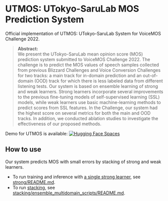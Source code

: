 # UTMOS: UTokyo-SaruLab MOS Prediction System

Official implementation of UTMOS: UTokyo-SaruLab System for VoiceMOS Challenge 2022.

>**Abstract:**<br>
We present the UTokyo-SaruLab mean opinion score (MOS) prediction system submitted to VoiceMOS Challenge 2022. The challenge is to predict the MOS values of speech samples collected from previous Blizzard Challenges and Voice Conversion Challenges for two tracks: a main track for in-domain prediction and an out-of-domain (OOD) track for which there is less labeled data from different listening tests. Our system is based on ensemble learning of strong and weak learners. Strong learners incorporate several improvements to the previous fine-tuning models of self-supervised learning (SSL) models, while weak learners use basic machine-learning methods to predict scores from SSL features.
In the Challenge, our system had the highest score on several metrics for both the main and OOD tracks. In addition, we conducted ablation studies to investigate the effectiveness of our proposed methods.


Demo for UTMOS is available: [![Hugging Face Spaces](https://img.shields.io/badge/%F0%9F%A4%97%20Hugging%20Face-Spaces-blue)](https://huggingface.co/spaces/sarulab-speech/UTMOS-demo)

## How to use

Our system predicts MOS with small errors by stacking of strong and weak learners.  
- To run training and inference with <u>a single strong learner</u>, see [strong/README.md](strong/README.md).  
- To run <u>stacking</u>, see [stacking/ensemble_multidomain_scripts/README.md](stacking/ensemble_multidomain_scripts/README.md).
